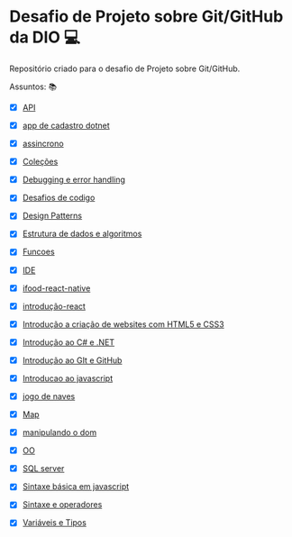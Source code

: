 # Desafio de Projeto sobre Git/GitHub da DIO :computer:
Repositório criado para o desafio de Projeto sobre Git/GitHub.

Assuntos: :books:

- [x]  [API](https://github.com/alesandraisla/dio-desafio-github-primeiro-repositorio/tree/main/API)
- [x]  [app de cadastro dotnet](https://github.com/alesandraisla/dio-desafio-github-primeiro-repositorio/tree/main/app%20de%20cadastro%20dotnet)
- [x]  [assincrono](https://github.com/alesandraisla/dio-desafio-github-primeiro-repositorio/tree/main/assincrono)
- [x]   [Coleções](https://github.com/alesandraisla/dio-desafio-github-primeiro-repositorio/tree/main/Colecoes)
- [x]   [Debugging e error handling](https://github.com/alesandraisla/dio-desafio-github-primeiro-repositorio/tree/main/Debugging%20e%20error%20handling)
- [x]  [Desafios de codigo](https://github.com/alesandraisla/dio-desafio-github-primeir-repositorio/tree/main/Desafios%20de%20codigo)
- [x]  [Design Patterns](https://github.com/alesandraisla/dio-desafio-github-primeiro-repositorio/tree/main/Design%20Patterns)
- [x]   [Estrutura de dados e algoritmos](https://github.com/alesandraisla/dio-desafio-github-primeiro-repositorio/tree/main/Estrutura%20de%20dados%20e%20algoritmos)
- [x]  [Funcoes](https://github.com/alesandraisla/dio-desafio-github-primeiro-repositorio/tree/main/Funcoes)
- [x]   [IDE](https://github.com/alesandraisla/dio-desafio-github-primeiro-repositorio/tree/main/IDE)
- [x]   [ifood-react-native](https://github.com/alesandraisla/dio-desafio-github-primeiro-repositorio/tree/main/ifood-react-native)
- [x]   [introdução-react](https://github.com/alesandraisla/dio-desafio-github-primeiro-repositorio/tree/main/introdu%C3%A7%C3%A3o-react)
- [x]   [Introdução a criação de websites com HTML5 e CSS3](https://github.com/alesandraisla/dio-desafio-github-primeiro-repositorio/tree/main/Introdu%C3%A7%C3%A3o%20a%20cria%C3%A7%C3%A3o%20de%20websites%20com%20HTML5%20e%20CSS3)
- [x]   [Introdução ao C# e .NET](https://github.com/alesandraisla/dio-desafio-github-primeiro-repositorio/tree/main/Introdu%C3%A7%C3%A3o%20ao%20C%23%20e%20.NET)
- [x] [Introdução ao GIt e GitHub](https://github.com/alesandraisla/dio-desafio-github-primeiro-repositorio/tree/main/Introdu%C3%A7%C3%A3o%20ao%20GIt%20e%20GitHub) 
- [x] [Introducao ao javascript](https://github.com/alesandraisla/dio-desafio-github-primeiro-repositorio/tree/main/Introducao%20ao%20javascript)
- [x] [jogo de naves](https://github.com/alesandraisla/dio-desafio-github-primeiro-repositorio/tree/main/jogo%20de%20naves)
- [x]   [Map](https://github.com/alesandraisla/dio-desafio-github-primeiro-repositorio/tree/main/Map)
- [x]  [manipulando o dom](https://github.com/alesandraisla/dio-desafio-github-primeiro-repositorio/tree/main/manipulando%20o%20dom)
- [x]  [OO](https://github.com/alesandraisla/dio-desafio-github-primeiro-repositorio/tree/main/OO)
- [x]  [SQL server](https://github.com/alesandraisla/dio-desafio-github-primeiro-repositorio/tree/main/SQL%20server)
- [x]   [Sintaxe básica em javascript](https://github.com/alesandraisla/dio-desafio-github-primeiro-repositorio/tree/main/Sintaxe%20b%C3%A1sica%20em%20javascript)
- [x]  [Sintaxe e operadores](https://github.com/alesandraisla/dio-desafio-github-primeiro-repositorio/tree/main/Sintaxe%20e%20operadores)
- [x]   [Variáveis e Tipos](https://github.com/alesandraisla/dio-desafio-github-primeiro-repositorio/tree/main/Vari%C3%A1veis%20e%20)


























